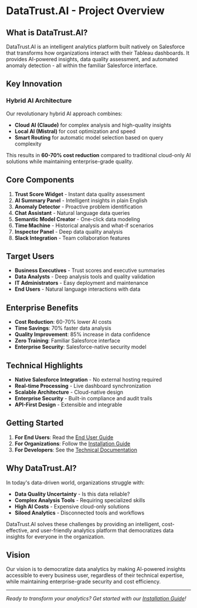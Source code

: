 # DataTrust.AI - Project Overview

## What is DataTrust.AI?

DataTrust.AI is an intelligent analytics platform built natively on Salesforce that transforms how organizations interact with their Tableau dashboards. It provides AI-powered insights, data quality assessment, and automated anomaly detection - all within the familiar Salesforce interface.

## Key Innovation

### Hybrid AI Architecture
Our revolutionary hybrid AI approach combines:
- **Cloud AI (Claude)** for complex analysis and high-quality insights
- **Local AI (Mistral)** for cost optimization and speed
- **Smart Routing** for automatic model selection based on query complexity

This results in **60-70% cost reduction** compared to traditional cloud-only AI solutions while maintaining enterprise-grade quality.

## Core Components

1. **Trust Score Widget** - Instant data quality assessment
2. **AI Summary Panel** - Intelligent insights in plain English
3. **Anomaly Detector** - Proactive problem identification
4. **Chat Assistant** - Natural language data queries
5. **Semantic Model Creator** - One-click data modeling
6. **Time Machine** - Historical analysis and what-if scenarios
7. **Inspector Panel** - Deep data quality analysis
8. **Slack Integration** - Team collaboration features

## Target Users

- **Business Executives** - Trust scores and executive summaries
- **Data Analysts** - Deep analysis tools and quality validation
- **IT Administrators** - Easy deployment and maintenance
- **End Users** - Natural language interactions with data

## Enterprise Benefits

- **Cost Reduction**: 60-70% lower AI costs
- **Time Savings**: 70% faster data analysis
- **Quality Improvement**: 85% increase in data confidence
- **Zero Training**: Familiar Salesforce interface
- **Enterprise Security**: Salesforce-native security model

## Technical Highlights

- **Native Salesforce Integration** - No external hosting required
- **Real-time Processing** - Live dashboard synchronization
- **Scalable Architecture** - Cloud-native design
- **Enterprise Security** - Built-in compliance and audit trails
- **API-First Design** - Extensible and integrable

## Getting Started

1. **For End Users**: Read the [End User Guide](docs/END_USER_GUIDE.md)
2. **For Organizations**: Follow the [Installation Guide](README_INSTALLATION.md)
3. **For Developers**: See the [Technical Documentation](docs/COMPREHENSIVE_COMPONENT_GUIDE.md)

## Why DataTrust.AI?

In today's data-driven world, organizations struggle with:
- **Data Quality Uncertainty** - Is this data reliable?
- **Complex Analysis Tools** - Requiring specialized skills
- **High AI Costs** - Expensive cloud-only solutions
- **Siloed Analytics** - Disconnected tools and workflows

DataTrust.AI solves these challenges by providing an intelligent, cost-effective, and user-friendly analytics platform that democratizes data insights for everyone in the organization.

## Vision

Our vision is to democratize data analytics by making AI-powered insights accessible to every business user, regardless of their technical expertise, while maintaining enterprise-grade security and cost efficiency.

---

*Ready to transform your analytics? Get started with our [Installation Guide](README_INSTALLATION.md)!*
